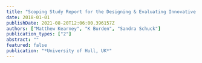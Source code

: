 ```yaml
---
title: "Scoping Study Report for the Designing & Evaluating Innovative Mobile Pedagogies (DEIMP) Erasmus Project"
date: 2018-01-01
publishDate: 2021-08-20T12:06:00.396157Z
authors: ["Matthew Kearney", "K Burden", "Sandra Schuck"]
publication_types: ["2"]
abstract: ""
featured: false
publication: "*University of Hull, UK*"
---
```


